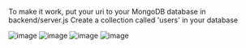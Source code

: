 To make it work, put your uri to your MongoDB database in backend/server.js
Create a collection called 'users' in your database

![image](https://github.com/Zanvis/RegisterLoginSystem/assets/161169953/17d8f1f2-a6de-4fd4-bc6c-37a4c70b914c)
![image](https://github.com/Zanvis/RegisterLoginSystem/assets/161169953/b87b4a78-ba22-4df4-894f-f4eaeb38a8a6)
![image](https://github.com/Zanvis/RegisterLoginSystem/assets/161169953/5ef65f96-8e09-48c3-b710-e2669fa4bab5)
![image](https://github.com/Zanvis/RegisterLoginSystem/assets/161169953/2d7a779a-aa35-44b0-a307-201f31217d0d)
